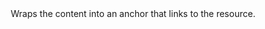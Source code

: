 <Option name="`link_to_resource`">
Wraps the content into an anchor that links to the resource.
</Option>
